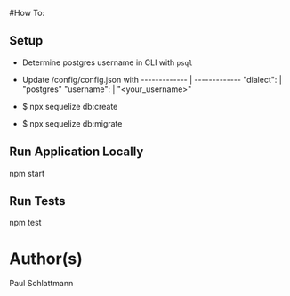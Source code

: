 #How To:

## Setup

- Determine postgres username in CLI with ```psql```

- Update /config/config.json with
------------- | -------------
"dialect":    | "postgres"
"username":   | "<your_username>"

- $ npx sequelize db:create

- $ npx sequelize db:migrate

## Run Application Locally

npm start

## Run Tests

npm test

# Author(s)

Paul Schlattmann
